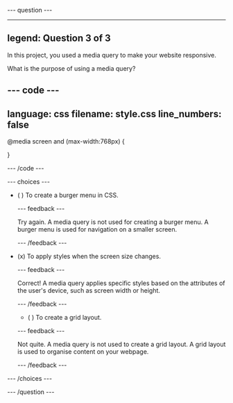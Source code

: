 
--- question ---

---
legend: Question 3 of 3
---

In this project, you used a media query to make your website responsive.

What is the purpose of using a media query?

--- code ---
---
language: css
filename: style.css
line_numbers: false
---

@media screen and (max-width:768px) {

}

--- /code ---

--- choices ---

- ( ) To create a burger menu in CSS.

  --- feedback ---

  Try again. A media query is not used for creating a burger menu. A burger menu is used for navigation on a smaller screen.
 
  --- /feedback ---

- (x) To apply styles when the screen size changes.

  --- feedback ---

  Correct! A media query applies specific styles based on the attributes of the user's device, such as screen width or height.

  --- /feedback ---

  - ( ) To create a grid layout.

  --- feedback ---
  
  Not quite. A media query is not used to create a grid layout. A grid layout is used to organise content on your webpage.
 
  --- /feedback ---

--- /choices ---

--- /question ---